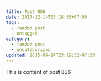 ```yaml
---
title: Post 886
date: 2017-12-14T03:18:03+07:00
tags:
  - random post
  - untagged
category:
  - random post
  - uncategorized
updated: 2015-09-14T23:19:32+07:00
---
```

This is content of post 886